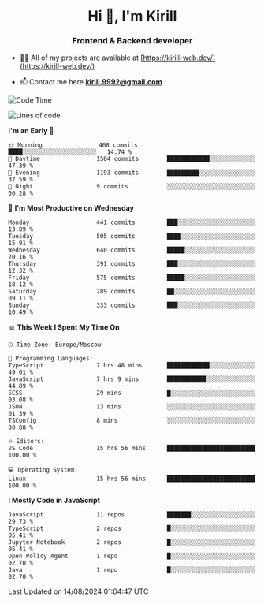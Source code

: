 <h1 align="center">Hi 👋, I'm Kirill</h1>
<h3 align="center">Frontend & Backend developer</h3>

- 👨‍💻 All of my projects are available at [https://kirill-web.dev/](https://kirill-web.dev/)

- 📫 Contact me here **kirill.9992@gmail.com**











<!--START_SECTION:waka-->
![Code Time](http://img.shields.io/badge/Code%20Time-1%2C929%20hrs%206%20mins-blue)

![Lines of code](https://img.shields.io/badge/From%20Hello%20World%20I%27ve%20Written-3.9%20million%20lines%20of%20code-blue)

**I'm an Early 🐤** 

```text
🌞 Morning                468 commits         ████░░░░░░░░░░░░░░░░░░░░░   14.74 % 
🌆 Daytime                1504 commits        ████████████░░░░░░░░░░░░░   47.39 % 
🌃 Evening                1193 commits        █████████░░░░░░░░░░░░░░░░   37.59 % 
🌙 Night                  9 commits           ░░░░░░░░░░░░░░░░░░░░░░░░░   00.28 % 
```
📅 **I'm Most Productive on Wednesday** 

```text
Monday                   441 commits         ███░░░░░░░░░░░░░░░░░░░░░░   13.89 % 
Tuesday                  505 commits         ████░░░░░░░░░░░░░░░░░░░░░   15.91 % 
Wednesday                640 commits         █████░░░░░░░░░░░░░░░░░░░░   20.16 % 
Thursday                 391 commits         ███░░░░░░░░░░░░░░░░░░░░░░   12.32 % 
Friday                   575 commits         █████░░░░░░░░░░░░░░░░░░░░   18.12 % 
Saturday                 289 commits         ██░░░░░░░░░░░░░░░░░░░░░░░   09.11 % 
Sunday                   333 commits         ███░░░░░░░░░░░░░░░░░░░░░░   10.49 % 
```


📊 **This Week I Spent My Time On** 

```text
🕑︎ Time Zone: Europe/Moscow

💬 Programming Languages: 
TypeScript               7 hrs 48 mins       ████████████░░░░░░░░░░░░░   49.01 % 
JavaScript               7 hrs 9 mins        ███████████░░░░░░░░░░░░░░   44.89 % 
SCSS                     29 mins             █░░░░░░░░░░░░░░░░░░░░░░░░   03.08 % 
JSON                     13 mins             ░░░░░░░░░░░░░░░░░░░░░░░░░   01.39 % 
TSConfig                 8 mins              ░░░░░░░░░░░░░░░░░░░░░░░░░   00.88 % 

🔥 Editors: 
VS Code                  15 hrs 56 mins      █████████████████████████   100.00 % 

💻 Operating System: 
Linux                    15 hrs 56 mins      █████████████████████████   100.00 % 
```

**I Mostly Code in JavaScript** 

```text
JavaScript               11 repos            ███████░░░░░░░░░░░░░░░░░░   29.73 % 
TypeScript               2 repos             █░░░░░░░░░░░░░░░░░░░░░░░░   05.41 % 
Jupyter Notebook         2 repos             █░░░░░░░░░░░░░░░░░░░░░░░░   05.41 % 
Open Policy Agent        1 repo              █░░░░░░░░░░░░░░░░░░░░░░░░   02.70 % 
Java                     1 repo              █░░░░░░░░░░░░░░░░░░░░░░░░   02.70 % 
```




 Last Updated on 14/08/2024 01:04:47 UTC
<!--END_SECTION:waka-->
